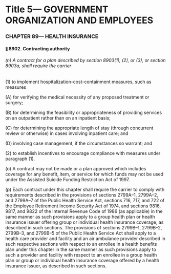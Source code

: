 
# Title 5— GOVERNMENT ORGANIZATION AND EMPLOYEES
### CHAPTER 89— HEALTH INSURANCE
#### § 8902. Contracting authority
###### (n) A contract for a plan described by section 8903(1), (2), or (3), or section 8903a, shall require the carrier

(1) to implement hospitalization-cost-containment measures, such as measures

(A) for verifying the medical necessity of any proposed treatment or surgery;

(B) for determining the feasibility or appropriateness of providing services on an outpatient rather than on an inpatient basis;

(C) for determining the appropriate length of stay (through concurrent review or otherwise) in cases involving inpatient care; and

(D) involving case management, if the circumstances so warrant; and

(2) to establish incentives to encourage compliance with measures under paragraph (1).

(o) A contract may not be made or a plan approved which includes coverage for any benefit, item, or service for which funds may not be used under the Assisted Suicide Funding Restriction Act of 1997.

(p) Each contract under this chapter shall require the carrier to comply with requirements described in the provisions of sections 2799A–1, 2799A–2, and 2799A–7 of the Public Health Service Act, sections 716, 717, and 722 of the Employee Retirement Income Security Act of 1974, and sections 9816, 9817, and 9822 of the Internal Revenue Code of 1986 (as applicable) in the same manner as such provisions apply to a group health plan or health insurance issuer offering group or individual health insurance coverage, as described in such sections. The provisions of sections 2799B–1, 2799B–2, 2799B–3, and 2799B–5 of the Public Health Service Act shall apply to a health care provider and facility and an air ambulance provider described in such respective sections with respect to an enrollee in a health benefits plan under this chapter in the same manner as such provisions apply to such a provider and facility with respect to an enrollee in a group health plan or group or individual health insurance coverage offered by a health insurance issuer, as described in such sections.
